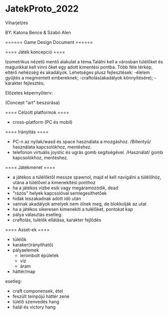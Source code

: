 # JatekProto_2022
Viharjelzes

BY: Katona Bence & Szabó Alen

====== Game Design Document ======

==== Játék koncepció ====

Izometrikus nézetű mentő alakulat a téma.Találni kell a városban túlélőket és magunkkal kell vinni őket egy adott kimentési pontba. Több féle térkép, eltérő nehézség és akadályok.
Lehetséges plusz fejlesztések: -élelem gyűjtés a megmentett embereknek; -craftolás(akadályok könnyítésére); -karakter fejlesztés;


Előzetes képernyőterv:

(Concept "art" beszúrása)

==== Célzott platformok ====

  * cross-platform (PC és mobil)

==== Irányítás ====

  * PC-n az nyilak/wasd és space használata a mozgáshoz. /Billentyű/ használata kapcsolókhoz, mentéshez.
  * telefonon virtuális joystic és ugrás gomb segítségével. /Használat/ gomb kapcsolókhoz, mentéshez. 

==== Játékmenet ====

  * a játékos a túlélőktől messze spawnol, majd el kell navigálni a túlélőhöz, utána a túlélővel a kimenekítési ponthoz
  * ha a játékos vízbe esik vagy megáramozódik, dead
  * "rázós" helyek kapcsolóval semlegesíthetőek
  * hidak leszakadnak adott idő után
  * vannak akadályok amelyek nem ölnek meg, de blokkolják az utat
  * ha a játékos sikeresen kimenekíti a tulélőket, pontokat kap
  * pálya választás
esetleg:
  * craftolás, tulélők ellátása, karakter fejlődés

==== Asset-ek ====

  * túlélők
  * karaker(irányítható)
  * pályaelemek
	* lerombolt épületek
	* víz
	* áram
  * háttér/map

 esetleg: 
  * craft componensek, étel
  * feszült tempójú háttér zene
  * túlélő szenvedés hang
  * halál és victory hang
